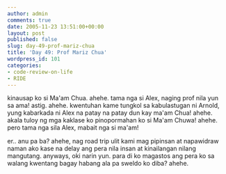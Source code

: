 ```yaml
---
author: admin
comments: true
date: 2005-11-23 13:51:00+00:00
layout: post
published: false
slug: day-49-prof-mariz-chua
title: 'Day 49: Prof Mariz Chua'
wordpress_id: 101
categories:
- code-review-on-life
- RIDE
---
```


kinausap ko si Ma'am Chua. ahehe. tama nga si Alex, naging prof nila yun sa ama! astig. ahehe. kwentuhan kame tungkol sa kabulastugan ni Arnold, yung kabarkada ni Alex na patay na patay dun kay ma'am Chua! ahehe. akala tuloy ng mga kaklase ko pinopormahan ko si Ma'am Chuwa! ahehe. pero tama nga sila Alex, mabait nga si ma'am! 

er.. anu pa ba? ahehe, nag road trip ulit kami mag pipinsan at napawidraw naman ako kase na delay ang pera nila insan at kinailangan nilang mangutang. anyways, oki narin yun. para di ko magastos ang pera ko sa walang kwentang bagay habang ala pa sweldo ko diba? ahehe.
